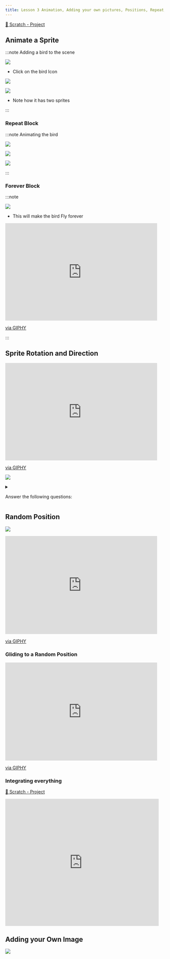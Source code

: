 ```yaml
---
title: Lesson 3 Animation, Adding your own pictures, Positions, Repeat, Forever
---
```


[📝 Scratch - Project](https://scratch.mit.edu/projects/713955620/editor)


## Animate a Sprite

:::note Adding a bird to the scene

![](../static/img/2022-07-11-07-06-40.png)

- Click on the bird Icon

![](../static/img/2022-07-11-07-02-13.png)

![](../static/img/2022-07-11-07-02-36.png)

- Note how it has two sprites

:::

### Repeat Block

:::note Animating the bird


![](@site/static/gif/l3-bird-1.gif)

![](../static/img/2022-07-11-07-06-18.png)

![](@site/static/gif/l3-bird-1.gif)

:::


### Forever Block

:::note

![](2022-07-13-12-25-06.png)

- This will make the bird Fly forever

<iframe src="https://giphy.com/embed/RcMj43IhCJIEUzxWKu" width="480" height="308" frameBorder="0" class="giphy-embed" allowFullScreen></iframe><p><a href="https://giphy.com/gifs/forever-scratch-RcMj43IhCJIEUzxWKu">via GIPHY</a></p>

:::

## Sprite Rotation and Direction

<iframe src="https://giphy.com/embed/BtsyEdzNmdYAj8tyyu" width="480" height="308" frameBorder="0" class="giphy-embed" allowFullScreen></iframe><p><a href="https://giphy.com/gifs/scratch-rotation-BtsyEdzNmdYAj8tyyu">via GIPHY</a></p>

![](2022-07-13-11-31-43.png)



<details>
<summary>

Answer the following questions:
</summary>

What is the 'direction' value when the sprite is pointing right/East? 90

What is the 'direction' value when the sprite is pointing left/West? -90

What is the 'direction' value when the sprite is pointing down/South?180

What is the 'direction' value when the sprite is pointing up/North? 0

For this animation, make sure the Left/Right option is selected.


</details>

## Random Position

![](2022-07-13-12-38-32.png)

<iframe src="https://giphy.com/embed/wNvqf2ax2Rzaoom1MB" width="480" height="310" frameBorder="0" class="giphy-embed" allowFullScreen></iframe><p><a href="https://giphy.com/gifs/random-scratch-wNvqf2ax2Rzaoom1MB">via GIPHY</a></p>


### Gliding to a Random Position

<iframe src="https://giphy.com/embed/559Ro16gXhHrar4WGp" width="480" height="310" frameBorder="0" class="giphy-embed" allowFullScreen></iframe><p><a href="https://giphy.com/gifs/random-glide-559Ro16gXhHrar4WGp">via GIPHY</a></p>


### Integrating everything

[📝 Scratch - Project](https://scratch.mit.edu/projects/714239292/editor)

<iframe src="https://scratch.mit.edu/projects/714239292/embed" allowtransparency="true" width="485" height="402" frameborder="0" scrolling="no" allowfullscreen></iframe>


## Adding your Own Image

![](./howtoadd.gif)


